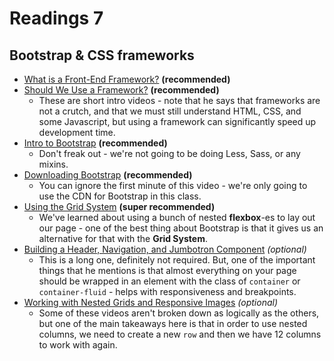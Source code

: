# Readings 7

## Bootstrap & CSS frameworks

-   [What is a Front-End Framework?](https://teamtreehouse.com/library/framework-basics/introduction-to-frontend-frameworks/what-is-a-frontend-framework) **(recommended)**
-   [Should We Use a Framework?](https://teamtreehouse.com/library/framework-basics/introduction-to-frontend-frameworks/should-we-use-a-framework) **(recommended)**
    -   These are short intro videos - note that he says that frameworks are not a crutch, and that we must still understand HTML, CSS, and some Javascript, but using a framework can significantly speed up development time.
-   [Intro to Bootstrap](https://teamtreehouse.com/library/framework-basics/prototyping-with-bootstrap/introduction-to-bootstrap) **(recommended)**
    -   Don't freak out - we're not going to be doing Less, Sass, or any mixins.
-   [Downloading Bootstrap](https://teamtreehouse.com/library/framework-basics/prototyping-with-bootstrap/downloading-bootstrap) **(recommended)**
    -   You can ignore the first minute of this video - we're only going to use the CDN for Bootstrap in this class.
-   [Using the Grid System](https://teamtreehouse.com/library/framework-basics/prototyping-with-bootstrap/using-the-grid-system) **(super recommended)**
    -   We've learned about using a bunch of nested **flexbox**-es to lay out our page - one of the best thing about Bootstrap is that it gives us an alternative for that with the **Grid System**.
-   [Building a Header, Navigation, and Jumbotron Component](https://teamtreehouse.com/library/framework-basics/prototyping-with-bootstrap/building-a-header-navigation-and-jumbotron-component) _(optional)_
    -   This is a long one, definitely not required. But, one of the important things that he mentions is that almost everything on your page should be wrapped in an element with the class of `container` or `container-fluid` - helps with responsiveness and breakpoints.
-   [Working with Nested Grids and Responsive Images](https://teamtreehouse.com/library/framework-basics/prototyping-with-bootstrap/working-with-nested-grids-and-responsive-images) _(optional)_
    -   Some of these videos aren't broken down as logically as the others, but one of the main takeaways here is that in order to use nested columns, we need to create a new `row` and then we have 12 columns to work with again.
